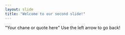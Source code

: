 ```yaml
---
layout: slide
title: "Welcome to our second slide!"
---
```

"Your chane or quote here"
Use the left arrow to go back!
